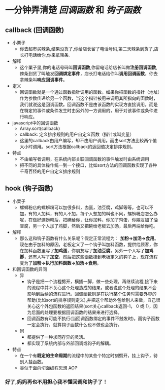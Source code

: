 # 一分钟弄清楚 _回调函数_ 和 _钩子函数_

## callback (回调函数)

- 小栗子
  - 你去超市买辣条,结果没货了,你给店长留了电话号码,第二天辣条到货了,店长打电话给你,你来拿辣条.
- 解释
  - 这个栗子里,你的电话号码叫**回调函数**,你留电话给店长叫做**注册回调函数**,辣条到货了叫触发**回调绑定事件**，店长打电话给你叫**调用回调函数**，你去拿辣条叫**响应回调事件**。
- 定义
  - 回调函数就是一个通过函数指针调用的函数。如果你把函数的指针（地址）作为参数传递给另一个函数，当这个指针被用来调用其所指向的函数时，我们就说这是回调函数。回调函数不是由该函数的实现方直接调用，而是在特定的事件或条件发生时由另外的一方调用的，用于对该事件或条件进行响应。
- javascript中的回调函数
  - Array.sort(callback)
  - callback: 定义排序规则的用户自定义函数（指针或叫变量）
  - 这里的callback由用户编写，却不由用户调用，而由sort方法比较两个值大小时调用。sort方法根据callback的返回值决定排序规则。
- 特点
  - 不由编写者调用，在系统内部关联回调函数的事件触发时由系统调用
  - 把不同的具体操作统一到一个接口，比如sort方法的回调函数实现了各种千奇百怪的用户自定义排序规则

## hook (钩子函数)

- 小栗子
  - 螺蛳粉店的螺蛳粉可以加很多料，卤蛋，油豆腐，鸡脚等等，也可以不加，有的人加料，有的人不加，每个人想加的料也不同，螺蛳粉店怎么办呢，在做好螺蛳粉后，把碗给你，让你加料，你加了鸡蛋，你朋友加了油豆腐，另一个人加了鸡脚，然后又把碗给老板去加汤，最后再端给你吃。
- 解释
  - 那么这和钩子函数有什么关系呢？假定正常流程为： **加粉->加汤->食用**。现在由于加料的原因，老板定义了一个钩子叫加料函数，提供给顾客，你在加料函数里写了**加鸡蛋**，你朋友写了**加油豆腐**，另外一个人写了**加鸡脚**，还有人写了**加空**，然后把这些函数挂到老板定义的钩子上，现在流程变为了**加粉->执行加料函数->加汤->食用**。
- 和回调函数的异同
  - 异
    - 钩子是把一个流程劈开，横插一脚，做一些处理，再继续流程,接下来的流程中并不关心这个处理造成的结果，或者说这个处理的结果不会影响到后续的流程进行。回调函数则是在执行某个任务时需要外界的帮助(比如sort的排序规则定义),并把这个帮助外包给别人来做，自己很关心这个外包函数的返回结果(sort关心callback返回-1， 0 或 1)，因为后面的处理要根据回调函数的结果来进行选择。
    - 回调函数有可能不执行(当回调函数绑定的事件不触发时)，而钩子函数一定会执行，就算钩子函数什么也不做也会执行。
  - 同
    - 都提供了一种求同存异的灵活。
    - 都实现了系统内部与外部回调或钩子的解耦。
- 特点
  - 在一个有**既定的生命周期**的流程中的某些个特定时刻劈开，挂上钩子，待别人挂函数。
  - 类似于面向切面编程思想 AOP

### 好了,妈妈再也不用担心我不懂回调和钩子了！